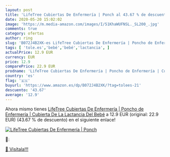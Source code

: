 ```yaml
---
layout: post
title: 'LifeTree Cubiertas De Enfermería | Ponch al 43.67 % de descuento'
date: 2020-05-20 15:02:02
image: 'https://m.media-amazon.com/images/I/51KhaWUFNSL._SL200_.jpg'
comments: true
category: ofertas
author: ring
slug: 'B072J4B2XK-es LifeTree Cubiertas De Enfermería | Poncho de Enfermería |...'
tags: [ 'tole.es','bebé','bebé','lactancia', ]
actualPrice: 12.9 EUR
currency: EUR
price: 12.9
comparePrice: 22.9 EUR
prodname: 'LifeTree Cubiertas De Enfermería | Poncho de Enfermería | Cubierta De La Lactancia Del Bebé'
country: 'es'
flag: '🇪🇸'
buyurl: 'https://www.amazon.es/dp/B072J4B2XK/?tag=tolees-21'
descuento: '43.67'
average: '12.9'
---
```


Ahora mismo tienes [LifeTree Cubiertas De Enfermería | Poncho de Enfermería | Cubierta De La Lactancia Del Bebé](https://www.amazon.es/dp/B072J4B2XK/?tag=tolees-21) a 12.9 EUR (original: 22.9 EUR) (43.67 %  de descuento) en el siguiente enlace!

[![LifeTree Cubiertas De Enfermería | Ponch](https://m.media-amazon.com/images/I/51KhaWUFNSL._SL200_.jpg)](https://www.amazon.es/dp/B072J4B2XK/?tag=tolees-21)

🔎:


[🛒 Visítala!!!](https://www.amazon.es/dp/B072J4B2XK/?tag=tolees-21)
